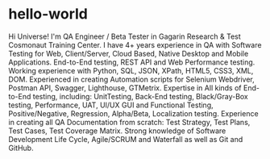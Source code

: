 # hello-world

Hi Universe! I'm QA Engineer / Beta Tester in Gagarin Research & Test Cosmonaut Training Center.
I have 4+ years experience in QA with Software Testing for Web, Client/Server, Cloud Based, Native Desktop and Mobile Applications. End-to-End testing, REST API and Web Performance testing. Working experience with Python, SQL, JSON, XPath, HTML5, CSS3, XML, DOM.
Experienced in creating Automation scripts for Selenium Webdriver, Postman API, Swagger, Lighthouse, GTMetrix. Expertise in All kinds of End-to-End testing, including: UnitTesting, Back-End testing, Black/Gray-Box testing, Performance, UAT, UI/UX GUI and Functional Testing, Positive/Negative, Regression, Alpha/Beta, Localization testing. Experience in creating all QA Documentation from scratch: Test Strategy, Test Plans, Test Cases, Test Coverage Matrix. Strong knowledge of Software Development Life Cycle, Agile/SCRUM and Waterfall as well as Git and GitHub.
